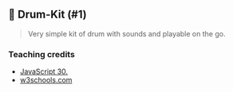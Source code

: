 ## :saxophone: Drum-Kit (#1)
> Very simple kit of drum with sounds and playable on the go.

### Teaching credits
- [JavaScript 30.](https://www.javascript30.com/)
- [w3schools.com](https://www.w3schools.com/default.asp?language='js')
